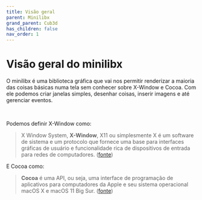 ```yaml
---
title: Visão geral
parent: Minilibx
grand_parent: Cub3d
has_children: false
nav_order: 1
---
```


# Visão geral do minilibx
O minilibx é uma biblioteca gráfica que vai nos permitir renderizar a maioria das coisas básicas numa tela sem conhecer sobre X-Window e Cocoa. Com ele podemos criar janelas simples, desenhar coisas, inserir imagens e até gerenciar eventos.


&nbsp;

Podemos definir X-Window como:

> X Window System, **X-Window**, X11 ou simplesmente X é um software de sistema e um protocolo que fornece uma base para interfaces gráficas de usuário e funcionalidade rica de dispositivos de entrada para redes de computadores. ([fonte](https://pt.wikipedia.org/wiki/X_Window_System))

E Cocoa como:
> **Cocoa** é uma API, ou seja, uma interface de programação de aplicativos para computadores da Apple e seu sistema operacional macOS X e macOS 11 Big Sur. ([fonte](https://pt.wikipedia.org/wiki/Cocoa))


